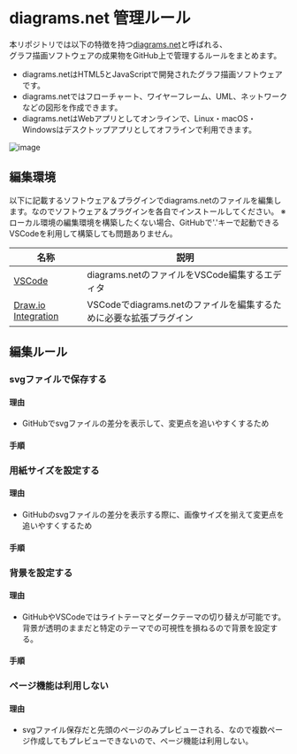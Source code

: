 # diagrams.net 管理ルール

本リポジトリでは以下の特徴を持つ[diagrams.net](https://www.diagrams.net)と呼ばれる、  
グラフ描画ソフトウェアの成果物をGitHub上で管理するルールをまとめます。

- diagrams.netはHTML5とJavaScriptで開発されたグラフ描画ソフトウェアです。
- diagrams.netではフローチャート、ワイヤーフレーム、UML、ネットワークなどの図形を作成できます。
- diagrams.netはWebアプリとしてオンラインで、Linux・macOS・Windowsはデスクトップアプリとしてオフラインで利用できます。

![image](https://user-images.githubusercontent.com/23740796/197519607-ea756bd1-ac27-4719-8ae8-4990a258f01f.png)

## 編集環境

以下に記載するソフトウェア＆プラグインでdiagrams.netのファイルを編集します。なのでソフトウェア＆プラグインを各自でインストールしてください。
※ローカル環境の編集環境を構築したくない場合、GitHubで'.'キーで起動できるVSCodeを利用して構築しても問題ありません。

| 名称 | 説明 |
| --- | ---- |
| [VSCode](https://azure.microsoft.com/ja-jp/products/visual-studio-code/) | diagrams.netのファイルをVSCode編集するエディタ |
| [Draw.io Integration](https://marketplace.visualstudio.com/items?itemName=hediet.vscode-drawio) | VSCodeでdiagrams.netのファイルを編集するために必要な拡張プラグイン |

## 編集ルール

### svgファイルで保存する

#### 理由

- GitHubでsvgファイルの差分を表示して、変更点を追いやすくするため

#### 手順

### 用紙サイズを設定する

#### 理由

- GitHubのsvgファイルの差分を表示する際に、画像サイズを揃えて変更点を追いやすくするため

#### 手順

### 背景を設定する

#### 理由

- GitHubやVSCodeではライトテーマとダークテーマの切り替えが可能です。背景が透明のままだと特定のテーマでの可視性を損ねるので背景を設定する。

#### 手順

### ページ機能は利用しない

#### 理由

- svgファイル保存だと先頭のページのみプレビューされる、なので複数ページ作成してもプレビューできないので、ページ機能は利用しない。

